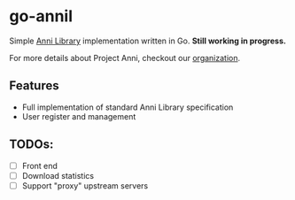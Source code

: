 # go-annil

Simple [Anni Library][annil] implementation written in Go. **Still working in progress.**

For more details about Project Anni, checkout our [organization][anni-org].

[annil]: https://anni.mmf.moe/05.audio-library/00.readme.html
[anni-org]: https://github.com/project-anni

## Features

- Full implementation of standard Anni Library specification
- User register and management

## TODOs:

- [ ] Front end
- [ ] Download statistics
- [ ] Support "proxy" upstream servers
